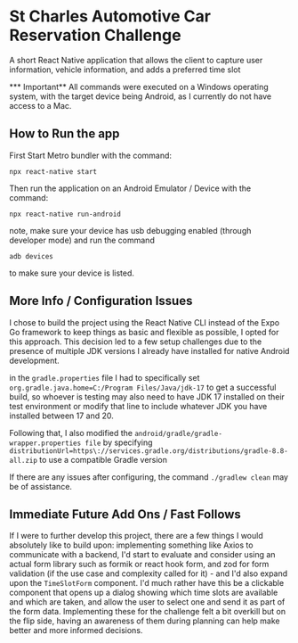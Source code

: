 
# St Charles Automotive Car Reservation Challenge

A short React Native application that allows the client to capture user information, vehicle information, and adds a preferred time slot

*** Important**
All commands were executed on a Windows operating system, with the target device being Android, as I currently do not have access to a Mac.


## How to Run the app

First Start Metro bundler with the command:  

`npx react-native start`

Then run the application on an Android Emulator / Device with the command:  

`npx react-native run-android`

note, make sure your device has usb debugging enabled (through developer mode) and run the command

`adb devices` 

to make sure your device is listed.


## More Info / Configuration Issues

I chose to build the project using the React Native CLI instead of the Expo Go framework to keep things as basic and flexible as possible, I opted for this approach. This decision led to a few setup challenges due to the presence of multiple JDK versions I already have installed for native Android development.

in the `gradle.properties` file I had to specifically set `org.gradle.java.home=C:/Program Files/Java/jdk-17` to get a successful build, so whoever is testing may also need to have JDK 17 installed on their test environment or modify that line to include whatever JDK you have installed between 17 and 20.

Following that, I also modified the `android/gradle/gradle-wrapper.properties file` by specifying `distributionUrl=https\://services.gradle.org/distributions/gradle-8.8-all.zip` to use a compatible Gradle version

If there are any issues after configuring, the command `./gradlew clean` may be of assistance. 
## Immediate Future Add Ons / Fast Follows

If I were to further develop this project, there are a few things I would absolutely like to build upon: implementing something like Axios to communicate with a backend, I'd start to evaluate and consider using an actual form library such as formik or react hook form, and zod for form validation (if the use case and complexity called for it) - and I'd also expand upon the `TimeSlotForm` component. I'd much rather have this be a clickable component that opens up a dialog showing which time slots are available and which are taken, and allow the user to select one and send it as part of the form data. Implementing these for the challenge felt a bit overkill but on the flip side, having an awareness of them during planning can help make better and more informed decisions.  